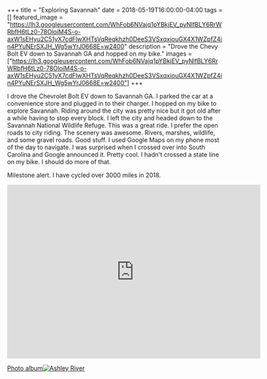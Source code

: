 +++
title =  "Exploring Savannah"
date = 2018-05-19T16:00:00-04:00
tags = []
featured_image = "https://lh3.googleusercontent.com/WhFob6NVajq1pYBkjEV_pyNlfBLY6RrWRbfH6tLz0-78OloiM4S-o-axW1sEHyu2C51yX7cdFlwXHTsVqReqkhzh0DeeS3VSxqxiouGX4X1WZpfZ4in4PYuNErSXJH_Wg5wYrJ0668E=w2400"
description = "Drove the Chevy Bolt EV down to Savannah GA and hopped on my bike."
images = ["https://lh3.googleusercontent.com/WhFob6NVajq1pYBkjEV_pyNlfBLY6RrWRbfH6tLz0-78OloiM4S-o-axW1sEHyu2C51yX7cdFlwXHTsVqReqkhzh0DeeS3VSxqxiouGX4X1WZpfZ4in4PYuNErSXJH_Wg5wYrJ0668E=w2400"]
+++

I drove the Chevrolet Bolt EV down to Savannah GA. I parked the car at a convenience store and plugged in to their charger. I hopped on my bike to explore Savannah. Riding around the city was pretty nice but it got old after a while having to stop every block. I left the city and headed down to the Savannah National Wildlife Refuge. This was a great ride. I prefer the open roads to city riding. The scenery was awesome. Rivers, marshes, wildlife, and some gravel roads. Good stuff. I used Google Maps on my phone most of the day to navigate. I was surprised when I crossed over into South Carolina and Google announced it. Pretty cool. I hadn't crossed a state line on my bike. I should do more of that.

Milestone alert. I have cycled over 3000 miles in 2018.


<iframe height='405' width='590' frameborder='0' allowtransparency='true' scrolling='no' src='https://www.strava.com/activities/1582743431/embed/49cdfbe8374f41444b35eb23a1b8f62bb3e30d10'></iframe>

[Photo album![Ashley River](https://lh3.googleusercontent.com/Kht0iMEFejAHmtTnu69ahKcVt9_DKtnNmmk9lj5Lh4MyAN-tgjGvbDpGdbu3o0AJx3Iz3CzJmb_T-JrMe2Og3Q00b0k3vuD-4D2bkpAr7keOho69BlkP4L5cwuOIGvEyOTb8KxU_0vs=w2400)](https://photos.app.goo.gl/gjmhkeTm6HI1UpWf1)
